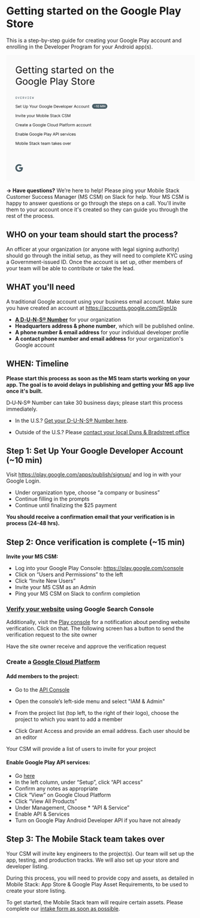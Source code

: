 # Getting started on the Google Play Store

This is a step-by-step guide for creating your Google Play account and enrolling in the Developer Program for your Android app(s).

![Google Play store setup table of contents](image-6.png)

**→ Have questions?** We’re here to help! Please ping your Mobile Stack Customer Success Manager (MS CSM) on Slack for help. Your MS CSM is happy to answer questions or go through the steps on a call. You'll invite them to your account once it's created so they can guide you through the rest of the process.

## WHO on your team should start the process?

An officer at your organization (or anyone with legal signing authority) should go through the initial setup, as they will need to complete KYC using a Government-issued ID. Once the account is set up, other members of your team will be able to contribute or take the lead.

## WHAT you'll need

A traditional Google account using your business email account. Make sure you have created an account at https://accounts.google.com/SignUp

- **[A D‑U‑N‑S® Number](https://support.google.com/googleplay/android-developer/answer/13628312?hl=en)** for your organization
- **Headquarters address & phone number**, which will be published online.
- **A phone number & email address** for your individual developer profile
- **A contact phone number and email address** for your organization's Google account

## WHEN: Timeline

**Please start this process as soon as the MS team starts working on your app. The goal is to avoid delays in publishing and getting your MS app live once it's built.**

D‑U‑N‑S® Number can take 30 business days; please start this process immediately.

- In the U.S.? [Get your D-U-N-S® Number here](https://www.dnb.com/duns/get-a-duns.html).

- Outside of the U.S.? Please [contact your local Duns & Bradstreet office](https://www.dnb.com/utility-pages/global-customer-service-centers.html)

## Step 1: Set Up Your Google Developer Account (~10 min)

Visit https://play.google.com/apps/publish/signup/ and log in with your Google Login.

- Under organization type, choose “a company or business”
- Continue filling in the prompts
- Continue until finalizing the $25 payment

**You should receive a confirmation email that your verification is in process (24-48 hrs).**

## Step 2: Once verification is complete (~15 min)

**Invite your MS CSM:**

- Log into your Google Play Console: https://play.google.com/console
- Click on “Users and Permissions” to the left
- Click “Invite New Users”
- Invite your MS CSM as an Admin
- Ping your MS CSM on Slack to confirm completion

### [Verify your website](https://support.google.com/googleplay/android-developer/answer/13205715?sjid=14760582666064445422-NA) using Google Search Console

Additionally, visit the [Play console](https://play.google.com/console) for a notification about pending website verification. Click on that. The following screen has a button to send the verification request to the site owner

Have the site owner receive and approve the verification request

### Create a [Google Cloud Platform](https://console.cloud.google.com/freetrial/signup/tos)

#### Add members to the project:

- Go to the [API Console](https://console.developers.google.com/)

- Open the console’s left-side menu and select "IAM & Admin"

- From the project list (top left, to the right of their logo), choose the project to which you want to add a member

- Click Grant Access and provide an email address. Each user should be an editor

Your CSM will provide a list of users to invite for your project

#### Enable Google Play API services:

- Go [here](https://play.google.com/console/u/0/developers/5802422777801763452/app-list?pli=1)
- In the left column, under “Setup”, click “API access”
- Confirm any notes as appropriate
- Click “View” on Google Cloud Platform
- Click “View All Products”
- Under Management, Choose \* “API & Service”
- Enable API & Services
- Turn on Google Play Android Developer API if you have not already

## Step 3: The Mobile Stack team takes over

Your CSM will invite key engineers to the project(s). Our team will set up the app, testing, and production tracks. We will also set up your store and developer listing.

During this process, you will need to provide copy and assets, as detailed in Mobile Stack: App Store & Google Play Asset Requirements, to be used to create your store listing.

To get started, the Mobile Stack team will require certain assets. Please complete our [intake form as soon as possible](https://forms.gle/BBG8WSCPSyEN6pS59).
